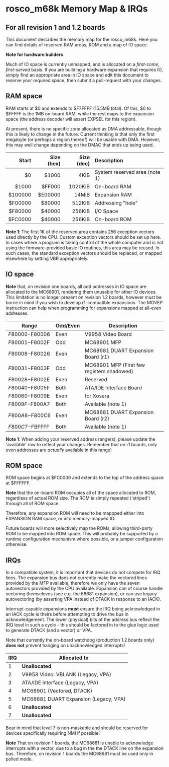 # rosco_m68k Memory Map & IRQs
## For all revision 1 and 1.2 boards

This document describes the memory map for the rosco_m68k.
Here you can find details of reserved RAM areas, ROM and
a map of IO space.

**Note for hardware builders**

Much of IO space is currently unmapped, and is allocated on a 
_first-come, first-served_ basis. If you are building a hardware
expansion that requires IO, simply find an appropriate area in
IO space and edit this document to reserve your required space,
then submit a pull-request with your changes.

## RAM space

RAM starts at $0 and extends to $F7FFFF (15.5MB total). 
Of this, $0 to $FFFFF is the 1MB on-board RAM, while the rest 
maps to the expansion space (the address decoder will assert 
EXPSEL for this region).

At present, there is no specific zone allocated as DMA addressable,
though this is likely to change in the future. Current thinking is
that only the first megabyte (or perhaps a region thereof) will 
be usable with DMA. However, this may well change depending on the
DMAC that ends up being used.

| Start   | Size (hex) | Size (dec) | Description                     |
|--------:|-----------:|-----------:|:--------------------------------|
|      $0 |   $1000    |    4KiB    | System reserved area (note 1)   |
|   $1000 |  $FF000    | 1020KiB    | On-board RAM                    |
| $100000 | $E00000    |   14MiB    | Expansion RAM                   |
| $F00000 |  $80000    |  512KiB    | Addressing "hole"               |
| $F80000 |  $40000    |  256KiB    | I/O Space                       |
| $FC0000 |  $40000    |  256KiB    | On-board ROM                    |

**Note 1**: The first 1K of the reserved area contains 256 exception vectors
used directly by the CPU. Custom exception vectors should be set up here.
In cases where a program is taking control of the whole computer and is not
using the firmware-provided basic IO routines, this area may be reused.
In such cases, the standard exception vectors should be replaced, or mapped 
elsewhere by setting VBR appropriately.

## IO space

**Note** that, on revision one boards, all odd addresses in IO space are 
allocated to the MC68901, rendering them unusable for other IO devices.
This limitation is no longer present on revision 1.2 boards, however must be
borne in mind if you wish to develop r1-compatible expansions. The MOVEP
instruction can help when programming for expansions mapped at all-even 
addresses.

| Range           | Odd/Even | Description                                    |
|-----------------|----------|------------------------------------------------|
| $F80000-$F80006 | Even     | V9958 Video Board                              |
| $F80001-$F8002F | Odd      | MC68901 MFP                                    |
| $F80008-$F80026 | Even     | MC68681 DUART Expansion Board (r1)             |
| $F80031-$F8003F | Odd      | MC68901 MFP (First few registers shadowed)     |
| $F80028-$F8002E | Even     | Reserved                                       |
| $F80040-$F8005F | Both     | ATA/IDE Interface Board                        |
| $F80060-$F8009E | Even     | for Xosera                                     |
| $F8009F-$F800A7 | Both     | Available (note 1)                             |
| $F800A8-$F800C6 | Even     | MC68681 DUART Expansion Board (r2)             |
| $F800C7-$FBFFFF | Both     | Available (note 1)                             |

**Note 1**: When adding your reserved address range(s), please update the 
'available' row to reflect your changes. Remember that on r1 boards, only 
even addresses are _actually_ available in this range!

## ROM space

ROM space begins at $FC0000 and extends to the top of the address space at
$FFFFFF. 

**Note** that the on-board ROM occupies all of the space allocated to ROM, 
regardless of actual ROM size. The ROM is simply repeated ('striped') 
through all of ROM space.

Therefore, any expansion ROM will need to be mappped either into EXPANSION
RAM space, or into memory-mapped IO. 

Future boards will more selectively map the ROMs, allowing third-party ROM
to be mapped into ROM space. This will probably be supported by a runtime
configuration mechanism where possible, or a jumper configuration otherwise.

## IRQs

In a compatible system, it is important that devices do not compete for 
IRQ lines. The expansion bus does not currently make the vectored lines 
provided by the MFP available, therefore we only have the seven autovectors
provided by the CPU available. Expansion can of course handle vectoring
themseleves (see e.g. the 68681 expansion), or can use legacy autovectoring
(by asserting VPA instead of DTACK in response to an IACK).

Interrupt-capable expansions **must** ensure the IRQ being acknowledged in
an IACK cycle is theirs before attempting to drive the bus in acknowledgement.
The lower (physical) bits of the address bus reflect the IRQ level in such
a cycle - this should be factored in to the glue logic used to generate
DTACK (and a vector) or VPA.

Note that currently the on-board watchdog (production 1.2 boards only) 
**does not** prevent hanging on unacknowledged interrupts!

| IRQ | Allocated to                             |
|-----|------------------------------------------|
| 1   | **Unallocated**                          |
| 2   | V9958 Video: VBLANK (Legacy, VPA)        |
| 3   | ATA/IDE interface (Legacy, VPA)          |
| 4   | MC68901 (Vectored, DTACK)                |
| 5   | MC68681 DUART Expansion (Legacy, VPA)    |
| 6   | **Unallocated**                          |
| 7   | **Unallocated**                          |

Bear in mind that level 7 is non-maskable and should be reserved for
devices specifically requiring NMI if possible!

**Note** That on revision 1 boards, the MC68681 is unable to acknowledge
interrupts with a vector, due to a bug in the  the DTACK line on the
expansion bus. Therefore, on revision 1 boards the MC68681 must be
used only in polled mode.

